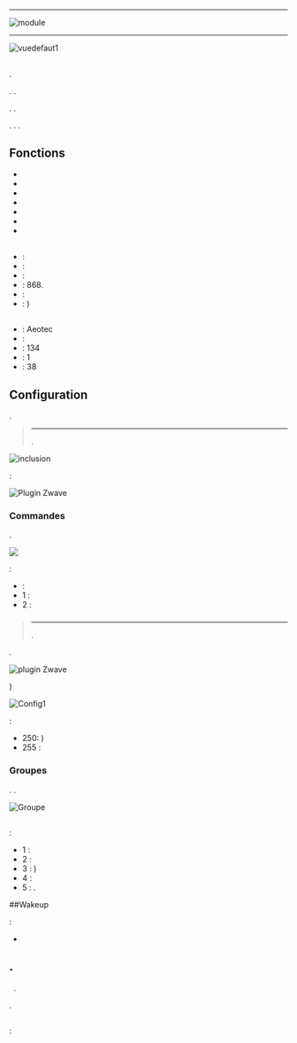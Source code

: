 # 

****

![module](images/aeotec.panicbutton/module.jpg)

****

![vuedefaut1](images/aeotec.panicbutton/vuedefaut1.jpg)

## 

.

. .

. .

. . .

## Fonctions

-   
-   
-   
-   
-   
-   
-   

## 

-    : 
-    : 
-    : 
-   : 868.
-    : 
-    : )

## 

-    : Aeotec
-    : 
-    : 134
-    : 1
-    : 38

## Configuration

 [](https://doc.jeedom.com/de_DE/plugins/automation%20protocol/openzwave/).

> ****
>
> .

![inclusion](images/aeotec.panicbutton/inclusion.jpg)

 :

![Plugin Zwave](images/aeotec.panicbutton/information.jpg)

### Commandes

.

![](images/aeotec.panicbutton/commandes.jpg)

 :

-    : 
  - 1 : 
  - 2 : 

### 

> ****
>
> .

.

![ plugin Zwave](images/plugin/bouton_configuration.jpg)

)

![Config1](images/aeotec.panicbutton/config1.jpg)

 :

-   250: )
-   255 : 

### Groupes

. .

![Groupe](images/aeotec.panicbutton/groupe.jpg)

## 

### 

 :

-   1 : 
-   2 : 
-   3 : )
-   4 : 
-   5 : .

##Wakeup

 :

-   

## .
 
.


.

## 

 : 
